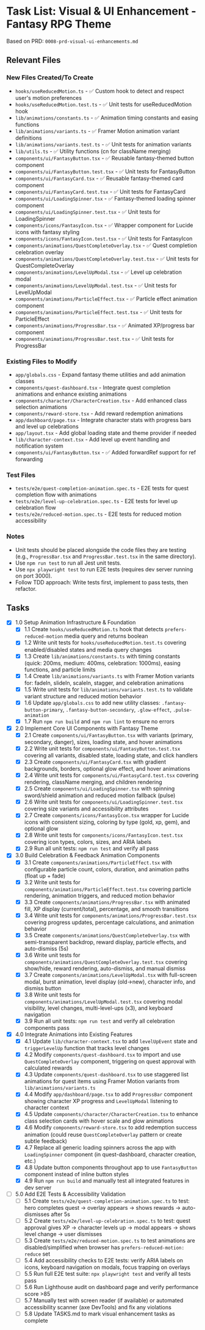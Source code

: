 # Task List: Visual & UI Enhancement - Fantasy RPG Theme

Based on PRD: `0008-prd-visual-ui-enhancements.md`

## Relevant Files

### New Files Created/To Create
- `hooks/useReducedMotion.ts` - ✅ Custom hook to detect and respect user's motion preferences
- `hooks/useReducedMotion.test.ts` - ✅ Unit tests for useReducedMotion hook
- `lib/animations/constants.ts` - ✅ Animation timing constants and easing functions
- `lib/animations/variants.ts` - ✅ Framer Motion animation variant definitions
- `lib/animations/variants.test.ts` - ✅ Unit tests for animation variants
- `lib/utils.ts` - ✅ Utility functions (cn for className merging)
- `components/ui/FantasyButton.tsx` - ✅ Reusable fantasy-themed button component
- `components/ui/FantasyButton.test.tsx` - ✅ Unit tests for FantasyButton
- `components/ui/FantasyCard.tsx` - ✅ Reusable fantasy-themed card component
- `components/ui/FantasyCard.test.tsx` - ✅ Unit tests for FantasyCard
- `components/ui/LoadingSpinner.tsx` - ✅ Fantasy-themed loading spinner component
- `components/ui/LoadingSpinner.test.tsx` - ✅ Unit tests for LoadingSpinner
- `components/icons/FantasyIcon.tsx` - ✅ Wrapper component for Lucide icons with fantasy styling
- `components/icons/FantasyIcon.test.tsx` - ✅ Unit tests for FantasyIcon
- `components/animations/QuestCompleteOverlay.tsx` - ✅ Quest completion celebration overlay
- `components/animations/QuestCompleteOverlay.test.tsx` - ✅ Unit tests for QuestCompleteOverlay
- `components/animations/LevelUpModal.tsx` - ✅ Level up celebration modal
- `components/animations/LevelUpModal.test.tsx` - ✅ Unit tests for LevelUpModal
- `components/animations/ParticleEffect.tsx` - ✅ Particle effect animation component
- `components/animations/ParticleEffect.test.tsx` - ✅ Unit tests for ParticleEffect
- `components/animations/ProgressBar.tsx` - ✅ Animated XP/progress bar component
- `components/animations/ProgressBar.test.tsx` - ✅ Unit tests for ProgressBar

### Existing Files to Modify
- `app/globals.css` - Expand fantasy theme utilities and add animation classes
- `components/quest-dashboard.tsx` - Integrate quest completion animations and enhance existing animations
- `components/character/CharacterCreation.tsx` - Add enhanced class selection animations
- `components/reward-store.tsx` - Add reward redemption animations
- `app/dashboard/page.tsx` - Integrate character stats with progress bars and level up celebrations
- `app/layout.tsx` - Add global loading state and theme provider if needed
- `lib/character-context.tsx` - Add level up event handling and notification system
- `components/ui/FantasyButton.tsx` - ✅ Added forwardRef support for ref forwarding

### Test Files
- `tests/e2e/quest-completion-animation.spec.ts` - E2E tests for quest completion flow with animations
- `tests/e2e/level-up-celebration.spec.ts` - E2E tests for level up celebration flow
- `tests/e2e/reduced-motion.spec.ts` - E2E tests for reduced motion accessibility

### Notes
- Unit tests should be placed alongside the code files they are testing (e.g., `ProgressBar.tsx` and `ProgressBar.test.tsx` in the same directory).
- Use `npm run test` to run all Jest unit tests.
- Use `npx playwright test` to run E2E tests (requires dev server running on port 3000).
- Follow TDD approach: Write tests first, implement to pass tests, then refactor.

## Tasks

- [x] 1.0 Setup Animation Infrastructure & Foundation
  - [x] 1.1 Create `hooks/useReducedMotion.ts` hook that detects `prefers-reduced-motion` media query and returns boolean
  - [x] 1.2 Write unit tests for `hooks/useReducedMotion.test.ts` covering enabled/disabled states and media query changes
  - [x] 1.3 Create `lib/animations/constants.ts` with timing constants (quick: 200ms, medium: 400ms, celebration: 1000ms), easing functions, and particle limits
  - [x] 1.4 Create `lib/animations/variants.ts` with Framer Motion variants for: fadeIn, slideIn, scaleIn, stagger, and celebration animations
  - [x] 1.5 Write unit tests for `lib/animations/variants.test.ts` to validate variant structure and reduced motion behavior
  - [x] 1.6 Update `app/globals.css` to add new utility classes: `.fantasy-button-primary`, `.fantasy-button-secondary`, `.glow-effect`, `.pulse-animation`
  - [x] 1.7 Run `npm run build` and `npm run lint` to ensure no errors

- [x] 2.0 Implement Core UI Components with Fantasy Theme
  - [x] 2.1 Create `components/ui/FantasyButton.tsx` with variants (primary, secondary, danger), sizes, loading state, and hover animations
  - [x] 2.2 Write unit tests for `components/ui/FantasyButton.test.tsx` covering all variants, disabled state, loading state, and click handlers
  - [x] 2.3 Create `components/ui/FantasyCard.tsx` with gradient backgrounds, borders, optional glow effect, and hover animations
  - [x] 2.4 Write unit tests for `components/ui/FantasyCard.test.tsx` covering rendering, className merging, and children rendering
  - [x] 2.5 Create `components/ui/LoadingSpinner.tsx` with spinning sword/shield animation and reduced motion fallback (pulse)
  - [x] 2.6 Write unit tests for `components/ui/LoadingSpinner.test.tsx` covering size variants and accessibility attributes
  - [x] 2.7 Create `components/icons/FantasyIcon.tsx` wrapper for Lucide icons with consistent sizing, coloring by type (gold, xp, gem), and optional glow
  - [x] 2.8 Write unit tests for `components/icons/FantasyIcon.test.tsx` covering icon types, colors, sizes, and ARIA labels
  - [x] 2.9 Run all unit tests: `npm run test` and verify all pass

- [x] 3.0 Build Celebration & Feedback Animation Components
  - [x] 3.1 Create `components/animations/ParticleEffect.tsx` with configurable particle count, colors, duration, and animation paths (float up + fade)
  - [x] 3.2 Write unit tests for `components/animations/ParticleEffect.test.tsx` covering particle rendering, animation triggers, and reduced motion behavior
  - [x] 3.3 Create `components/animations/ProgressBar.tsx` with animated fill, XP display (current/total), percentage, and smooth transitions
  - [x] 3.4 Write unit tests for `components/animations/ProgressBar.test.tsx` covering progress updates, percentage calculations, and animation behavior
  - [x] 3.5 Create `components/animations/QuestCompleteOverlay.tsx` with semi-transparent backdrop, reward display, particle effects, and auto-dismiss (5s)
  - [x] 3.6 Write unit tests for `components/animations/QuestCompleteOverlay.test.tsx` covering show/hide, reward rendering, auto-dismiss, and manual dismiss
  - [x] 3.7 Create `components/animations/LevelUpModal.tsx` with full-screen modal, burst animation, level display (old→new), character info, and dismiss button
  - [x] 3.8 Write unit tests for `components/animations/LevelUpModal.test.tsx` covering modal visibility, level changes, multi-level-ups (x3), and keyboard navigation
  - [x] 3.9 Run all unit tests: `npm run test` and verify all celebration components pass

- [x] 4.0 Integrate Animations into Existing Features
  - [x] 4.1 Update `lib/character-context.tsx` to add `levelUpEvent` state and `triggerLevelUp` function that tracks level changes
  - [x] 4.2 Modify `components/quest-dashboard.tsx` to import and use `QuestCompleteOverlay` component, triggering on quest approval with calculated rewards
  - [x] 4.3 Update `components/quest-dashboard.tsx` to use staggered list animations for quest items using Framer Motion variants from `lib/animations/variants.ts`
  - [x] 4.4 Modify `app/dashboard/page.tsx` to add `ProgressBar` component showing character XP progress and `LevelUpModal` listening to character context
  - [x] 4.5 Update `components/character/CharacterCreation.tsx` to enhance class selection cards with hover scale and glow animations
  - [x] 4.6 Modify `components/reward-store.tsx` to add redemption success animation (could reuse `QuestCompleteOverlay` pattern or create subtle feedback)
  - [x] 4.7 Replace all generic loading spinners across the app with `LoadingSpinner` component (in quest-dashboard, character creation, etc.)
  - [x] 4.8 Update button components throughout app to use `FantasyButton` component instead of inline button styles
  - [x] 4.9 Run `npm run build` and manually test all integrated features in dev server

- [ ] 5.0 Add E2E Tests & Accessibility Validation
  - [ ] 5.1 Create `tests/e2e/quest-completion-animation.spec.ts` to test: hero completes quest → overlay appears → shows rewards → auto-dismisses after 5s
  - [ ] 5.2 Create `tests/e2e/level-up-celebration.spec.ts` to test: quest approval gives XP → character levels up → modal appears → shows level change → user dismisses
  - [ ] 5.3 Create `tests/e2e/reduced-motion.spec.ts` to test animations are disabled/simplified when browser has `prefers-reduced-motion: reduce` set
  - [ ] 5.4 Add accessibility checks to E2E tests: verify ARIA labels on icons, keyboard navigation on modals, focus trapping on overlays
  - [ ] 5.5 Run full E2E test suite: `npx playwright test` and verify all tests pass
  - [ ] 5.6 Run Lighthouse audit on dashboard page and verify performance score >85
  - [ ] 5.7 Manually test with screen reader (if available) or automated accessibility scanner (axe DevTools) and fix any violations
  - [ ] 5.8 Update TASKS.md to mark visual enhancement tasks as complete
